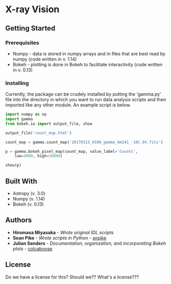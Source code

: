 # X-ray Vision

## Getting Started


### Prerequisites

* Numpy - data is stored in numpy arrays and in files that are best read by numpy (code written in v. 1.14)
* Bokeh - plotting is done in Bokeh to facilitate interactivity (code written in v. 0.13)

### Installing

Currently, the package can be crudely installed by putting the 'gamma.py' file into the directory in which you want to run data analysis scripts and then imported like any other module. An example script is below.
```python
import numpy as np
import gamma
from bokeh.io import output_file, show

output_file('count_map.html')

count_map = gamma.count_map('20170315_H100_gamma_Am241_-10C.0V.fits')

p = gamma.bokeh_pixel_map(count_map, value_label='Counts',
	low=4000, high=30000)

show(p)
```

## Built With

* Astropy (v. 3.0)
* Numpy (v. 1.14)
* Bokeh (v. 0.13)

## Authors

* **Hiromasa Miyasaka** - *Wrote original IDL scripts*
* **Sean Pike** - *Wrote scripts in Python* - [snpike](https://github.com/snpike/)
* **Julian Sanders** - *Documentation, organization, and incorporating Bokeh plots* - [colcaboose](https://github.com/colcaboose)

## License

Do we have a license for this? Should we?? What's a license???